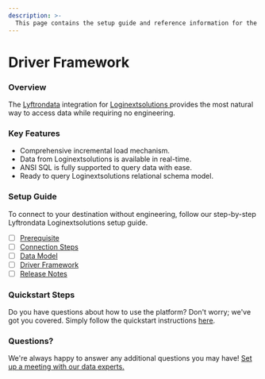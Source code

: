 ```yaml
---
description: >-
  This page contains the setup guide and reference information for the Loginextsolutions source connector.
---
```


# Driver Framework

### Overview

The [Lyftrondata](https://www.lyftrondata.com/) integration for [Loginextsolutions](https://www.lyftrondata.com/integration/loginextsolutions/)[ ](https://www.lyftrondata.com/integration/loginextsolutions/)provides the most natural way to access data while requiring no engineering.

### Key Features

* Comprehensive incremental load mechanism.
* Data from Loginextsolutions is available in real-time.&#x20;
* ANSI SQL is fully supported to query data with ease.
* Ready to query Loginextsolutions relational schema model.

### Setup Guide

To connect to your destination without engineering, follow our step-by-step Lyftrondata Loginextsolutions setup guide.

* [ ] [Prerequisite](../../marketing-analytics/loginextsolutions/prerequisite.md)
* [ ] [Connection Steps](../../marketing-analytics/loginextsolutions/connection-steps.md)
* [ ] [Data Model](../../marketing-analytics/loginextsolutions/data-model/)
* [ ] [Driver Framework](../../marketing-analytics/loginextsolutions/driver-framework/)
* [ ] [Release Notes](../../marketing-analytics/loginextsolutions/release-notes.md)

### Quickstart Steps

Do you have questions about how to use the platform? Don't worry; we've got you covered. Simply follow the quickstart instructions [here](../../../quickstart-steps.md).

### Questions? <a href="#questions" id="questions"></a>

We're always happy to answer any additional questions you may have! [Set up a meeting with our data experts.](https://www.lyftrondata.com/book-a-meeting/)


